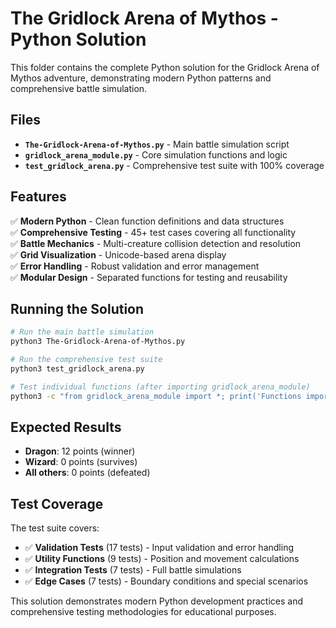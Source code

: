 # The Gridlock Arena of Mythos - Python Solution

This folder contains the complete Python solution for the Gridlock Arena of Mythos adventure, demonstrating modern Python patterns and comprehensive battle simulation.

## Files

- **`The-Gridlock-Arena-of-Mythos.py`** - Main battle simulation script
- **`gridlock_arena_module.py`** - Core simulation functions and logic
- **`test_gridlock_arena.py`** - Comprehensive test suite with 100% coverage

## Features

✅ **Modern Python** - Clean function definitions and data structures  
✅ **Comprehensive Testing** - 45+ test cases covering all functionality  
✅ **Battle Mechanics** - Multi-creature collision detection and resolution  
✅ **Grid Visualization** - Unicode-based arena display  
✅ **Error Handling** - Robust validation and error management  
✅ **Modular Design** - Separated functions for testing and reusability

## Running the Solution

```bash
# Run the main battle simulation
python3 The-Gridlock-Arena-of-Mythos.py

# Run the comprehensive test suite
python3 test_gridlock_arena.py

# Test individual functions (after importing gridlock_arena_module)
python3 -c "from gridlock_arena_module import *; print('Functions imported successfully')"
```

## Expected Results

- **Dragon**: 12 points (winner)
- **Wizard**: 0 points (survives)
- **All others**: 0 points (defeated)

## Test Coverage

The test suite covers:
- ✅ **Validation Tests** (17 tests) - Input validation and error handling
- ✅ **Utility Functions** (9 tests) - Position and movement calculations  
- ✅ **Integration Tests** (7 tests) - Full battle simulations
- ✅ **Edge Cases** (7 tests) - Boundary conditions and special scenarios

This solution demonstrates modern Python development practices and comprehensive testing methodologies for educational purposes.